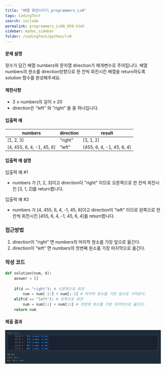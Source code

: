```yaml
---
title: "배열 회전시키기_programmers_Lv0"
tags: CodingTest
search: include
permalink: programmers_Lv00_059.html
sidebar: mydoc_sidebar
folder: /codingTest/python/lv0
---
```



#### 문제 설명 <br>

정수가 담긴 배열 numbers와 문자열 direction가 매개변수로 주어집니다. 배열 numbers의 원소를 direction방향으로 한 칸씩 회전시킨 배열을 return하도록 solution 함수를 완성해주세요.

#### 제한사항 <br>

- 3 ≤ numbers의 길이 ≤ 20
- direction은 "left" 와 "right" 둘 중 하나입니다.

#### 입출력 예 <br>
  
numbers|	direction|	result
---|---|---
[1, 2, 3]|	"right"|	[3, 1, 2]
[4, 455, 6, 4, -1, 45, 6]|	"left"|	[455, 6, 4, -1, 45, 6, 4]

#### 입출력 예 설명 <br>

입출력 예 #1
- numbers 가 [1, 2, 3]이고 direction이 "right" 이므로 오른쪽으로 한 칸씩 회전시킨 [3, 1, 2]를 return합니다.

입출력 예 #2
- numbers 가 [4, 455, 6, 4, -1, 45, 6]이고 direction이 "left" 이므로 왼쪽으로 한 칸씩 회전시킨 [455, 6, 4, -1, 45, 6, 4]를 return합니다.

### 접근방법 <br>

1. direction이 "right" 면 numbers의 마지막 원소를 가장 앞으로 옮긴다.
2. direction이 "left" 면 numbers의 첫번째 원소를 가장 마지막으로 옮긴다.

### 작성 코드 <br>

```python
def solution(num, d):
    answer = []
    
    if(d == "right"): # 오른쪽으로 회전
        num = num[-1:] + num[:-1] # 마지막 원소를 가장 앞으로 가져온다.
    elif(d == "left"): # 왼쪽으로 회전
        num = num[1:] + num[:1] # 첫번재 원소를 가장 마지막으로 옮긴다.
    return num
```

#### 제출 결과

![제출 결과](\images\programmers_Lv00_059.png)



